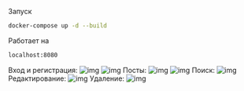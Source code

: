 Запуск
```sh
docker-compose up -d --build
```
 Работает на 
```sh
localhost:8080
```
Вход и регистрация:
![img](1.jpg)
![img](2.jpg)
Посты:
![img](3.jpg)
![img](4.jpg)
Поиск:
![img](6.jpg)
Редактирование:
![img](7.jpg)
Удаление:
![img](8.jpg)
